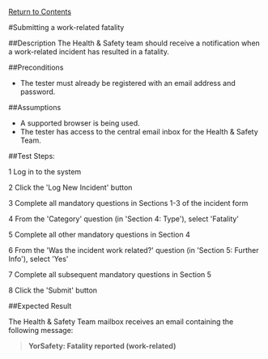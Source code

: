 [Return to Contents](https://github.com/infojam-james/test-cases/blob/master/Contents.md)

#Submitting a work-related fatality

##Description
The Health & Safety team should receive a notification when a work-related incident has resulted in a fatality.

##Preconditions
+ The tester must already be registered with an email address and password.

##Assumptions
+ A supported browser is being used.
+ The tester has access to the central email inbox for the Health & Safety Team.

##Test Steps:

1 Log in to the system

2 Click the 'Log New Incident' button

3 Complete all mandatory questions in Sections 1-3 of the incident form

4 From the 'Category' question (in 'Section 4: Type'), select 'Fatality'

5 Complete all other mandatory questions in Section 4

6 From the 'Was the incident work related?' question (in 'Section 5: Further Info'), select 'Yes'

7 Complete all subsequent mandatory questions in Section 5

8 Click the 'Submit' button

##Expected Result

The Health & Safety Team mailbox receives an email containing the following message:

>**YorSafety: Fatality reported (work-related)**

>
